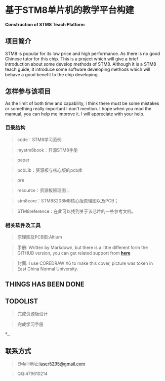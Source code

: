 # 基于STM8单片机的教学平台构建 #

#### Construction of STM8 Teach Platform ####

## 项目简介 ##
STM8 is popular for its low price and high performance. As there is no good Chinese tutor for this chip. This is a project which will give a brief introduction about some develop methods of STM8.
Although it is a STM8 teach guide, it introduce some software developing methods which will behave a good benefit to the chip developing. 

## 怎样参与该项目 ##
As the limit of both time and capability, I think there must be some mistakes or something really important I don't mention. I hope when you read the mamual, you can help me improve it. I will appreciate with your help.


### 目录结构 ###

> code：STM8学习范例

> mystm8book：开源STM8手册

> paper

> pcbLib：资源板与核心版的pcb库

> pre

> resource：资源板原理图；

> stm8core：STM8S208MB核心版原理图以及PCB；

> STM8reference：在此可以找到关于该芯片的一些参考文档。

### 相关软件及工具 ###
> 原理图及PCB图:Altium

> 手册: Written by Markdown, but there is a little different form the GITHUB version, you can get related support from [**here**](http://www.github.com/larrycai/kaiyuanbook)

> 封面: I use COREDRAW X6 to make this cover, picture was token in East China Normal University.
## THINGS HAS BEEN DONE ##

## TODOLIST ##

> 完成资源板设计

> 完成学习手册

*...


## 联系方式 ##

> EMaill地址:laser5295@gmail.com

> QQ:479610214


